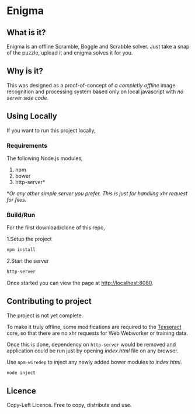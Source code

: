 # Enigma

## What is it?

Enigma is an offline Scramble, Boggle and Scrabble solver. Just take a snap of the puzzle, upload it and enigma solves it for you.

## Why is it?

This was designed as a proof-of-concept of *a completly offline* image recognition and processing system based only on local javascript with *no server side code*.

## Using Locally

If you want to run this project locally,

### Requirements

The following Node.js modules,

1. npm
2. bower
3. http-server*

*_Or any other simple server you prefer. This is just for handling xhr request for files._

### Build/Run

For the first download/clone of this repo,

1.Setup the project
  ```bash
npm install
  ```
2.Start the server
  ```bash
http-server
  ```
Once started you can view the page at [http://localhost:8080](http://localhost:8080).

## Contributing to project

The project is not yet complete.

To make it truly offline, some modifications are required to the [Tesseract](/http://tesseract.projectnaptha.com/) core, so that there are no xhr requests for Web Webworker or training data. 

Once this is done, dependency on `http-server` would be removed and application could be run just by opening _index.html_ file on any browser.

Use `npm-wiredep` to inject any newly added bower modules to _index.html_.
  ```bash
node inject
  ```

## Licence

Copy-Left Licence.
Free to copy, distribute and use.
